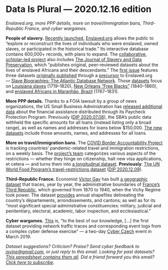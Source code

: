 Data Is Plural — 2020.12.16 edition
===================================

*Enslaved.org, more PPP details, more on travel/immigration bans, Third-Republic France, and cyber wargames.*


__People of slavery.__ [Recently launched](https://www.smithsonianmag.com/history/sweeping-new-digital-database-emphasizes-enslaved-peoples-individuality-180976513/), [Enslaved.org](https://enslaved.org/) allows the public to “explore or reconstruct the lives of individuals who were enslaved, owned slaves, or participated in the historical trade.” Its interactive database contains 600,000+ records, with plans to expand. The [collaborative, schlolar-led project](https://enslaved.org/about) also includes [The Journal of Slavery and Data Preservation](https://jsdp.enslaved.org/), which “publishes original, peer-reviewed datasets about the lives of enslaved Africans and their descendants.” The [first issue](https://jsdp.enslaved.org/fullIssue/volume1-issue1) features three datasets [originally published](http://slavebiographies.org/databases.php) through a [precursor](https://enslaved.org/projectHistory) to Enslaved.org — [Slave Biographies: The Atlantic Database Network](http://slavebiographies.org/about.php). Those [datasets](https://dataverse.harvard.edu/dataverse/jsdp) focus on [Louisiana slaves](https://jsdp.enslaved.org/fullDataArticle/volume1-issue1-louisiana-slave-database) (1719–1820), [New Orleans “Free Blacks”](https://jsdp.enslaved.org/fullDataArticle/volume1-issue1-free-blacks-database) (1840–1860), and [enslaved Africans in Maranhão, Brazil](https://jsdp.enslaved.org/fullDataArticle/volume1-issue1-maranhao-inventories-slave-database) (1767–1831).


__More PPP details.__ Thanks to a FOIA lawsuit by a group of news organizations, the US Small Business Administration has [released additional data](https://www.wsj.com/articles/sba-releases-detailed-information-on-more-small-business-borrowers-under-ppp-pandemic-relief-effort-11606874820) about the financial assistance distributed through its Paycheck Protection Program. Previously ([DIP 2020.07.08](https://tinyletter.com/data-is-plural/letters/data-is-plural-2020-07-08-edition)), the SBA’s public data withheld the specific amounts for all loans (instead listing only a broad range), as well as names and addresses for loans below $150,000. [The new datasets](https://sba.app.box.com/s/5myd1nxutoq8wxecx2562baruz774si6) include those amounts, names, and addresses for all loans.


__More on travel/immigration bans.__ The [COVID Border Accountability Project](https://covidborderaccountability.org) is tracking countries’ pandemic-related travel and immigration restrictions, on a weekly basis. The [project’s team](https://covidborderaccountability.org/about.html) categorizes various aspects of the restrictions — whether they hinge on citizenship, halt new visa applications, et cetera — and turns them into [a longitudinal dataset](https://dataverse.harvard.edu/dataset.xhtml?persistentId=doi:10.7910/DVN/U6DJAC). __Previously__: [The UN World Food Program’s travel-restrictions dataset](https://data.humdata.org/dataset/covid-19-global-travel-restrictions-and-airline-information) ([DIP 2020.12.09](https://tinyletter.com/data-is-plural/letters/data-is-plural-2020-12-09-edition)).


__Third-Republic France.__ Economist [Victor Gay](https://sites.google.com/site/victorgayeco/) has built [a geographic dataset](https://dataverse.harvard.edu/dataverse/TRF-GIS) that traces, year by year, the administrative boundaries of [France’s Third Republic](https://en.wikipedia.org/wiki/French_Third_Republic), which governed from 1870 to 1940, when the Vichy Regime took power. The dataset [provides](https://hal.archives-ouvertes.fr/hal-02951461) annual shapefiles delineating the country’s départements, arrondissements, and cantons; as well as for its “most significant special administrative constituencies: military, judicial and penitentiary, electoral, academic, labor inspection, and ecclesiastical.”


__Cyber wargames.__ [This](https://www.sciencedirect.com/science/article/pii/S2352340920306788) is, “to the best of our knowledge, [...] the first dataset providing network traffic traces and corresponding event logs from a complex cyber defense exercise” — a two-day [Cyber Czech](https://csirt.muni.cz/projects/cyber-czech) event in March 2019.


*Dataset suggestions? Criticism? Praise? Send cyber feedback to jsvine@gmail.com, or just reply to this email. Looking for past datasets? [This spreadsheet contains them all](https://docs.google.com/spreadsheets/d/1wZhPLMCHKJvwOkP4juclhjFgqIY8fQFMemwKL2c64vk). Did a friend forward you this email? [Click here to subscribe](https://tinyletter.com/data-is-plural).*